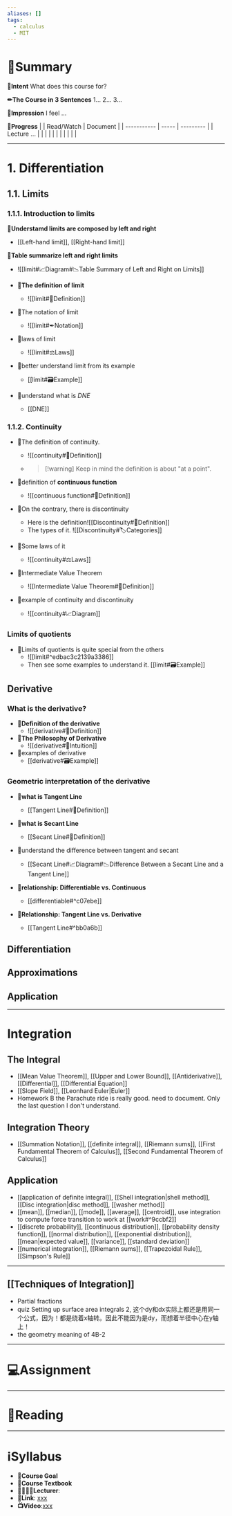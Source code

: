 ```yaml
---
aliases: []
tags:
  - calculus
  - MIT
---
```

# 📝Summary
**🎯Intent**
What does this course for?

**✏The Course in 3 Sentences**
1...
2...
3...

**🧠Impression**
I feel ...

**🏁Progress**
|             | Read/Watch | Document |
| ----------- | ----- | --------- |
| Lecture ... |       |           |
|             |       |           |
|             |       |           |


___



# 1. Differentiation
## 1.1. Limits
### 1.1.1. Introduction to limits
**📌Understamd limits are composed by left and right**
- [[Left-hand limit]], [[Right-hand limit]]

**📌Table summarize left and right limits**
- ![[limit#📈Diagram#📉Table Summary of Left and Right on Limits]]

- **📌The definition of limit**
	- ![[limit#📝Definition]]

- 📌The notation of limit
  - ![[limit#✒Notation]]

- 📌laws of limit
  - ![[limit#⚖Laws]]


- 📌better understand limit from its example
  - [[limit#🗃Example]]

- 📌understand what is $DNE$
  - [[DNE]]


### 1.1.2. Continuity
- 📌The definition of continuity.
  - ![[continuity#📝Definition]]
  - > [!warning] Keep in mind the definition is about "at a point".

- 📌definition of **continuous function**
  - ![[continuous function#📝Definition]]


- 📌On the contrary, there is discontinuity
  - Here is the definition![[Discontinuity#📝Definition]]
  - The types of it. ![[Discontinuity#🏷Categories]]

- 📌Some laws of it
  - ![[continuity#⚖Laws]]

- 📌Intermediate Value Theorem
  - ![[Intermediate Value Theorem#📝Definition]]

- 📌example of continuity and discontinuity
  - ![[continuity#📈Diagram]]


### Limits of quotients
- 📌Limits of quotients is quite special from the others
  - ![[limit#^edbac3c2139a3386]]
  - Then see some examples to understand it. [[limit#🗃Example]]


## Derivative
### What is the derivative?
- 📌**Definition of the derivative**
  - ![[derivative#📝Definition]]
- 📌**The Philosophy of Derivative**
  - ![[derivative#🧠Intuition]]
- 📌examples of derivative
  - [[derivative#🗃Example]]

### Geometric interpretation of the derivative
- 📌**what is Tangent Line**
  - [[Tangent Line#📝Definition]]

- 📌**what is Secant Line**
  - [[Secant Line#📝Definition]]

- 📌understand the difference between tangent and secant
  - [[Secant Line#📈Diagram#📉Difference Between a Secant Line and a Tangent Line]]
- 📌**relationship: Differentiable vs. Continuous**
	- [[differentiable#^c07ebe]]
- **📌Relationship: Tangent Line vs. Derivative**
	- [[Tangent Line#^bb0a6b]]

## Differentiation
## Approximations
## Application

___

# Integration
## The Integral
- [[Mean Value Theorem]], [[Upper and Lower Bound]], [[Antiderivative]], [[Differential]], [[Differential Equation]]
- [[Slope Field]], [[Leonhard Euler|Euler]]
- Homework B the Parachute ride is really good. need to document. Only the last question I don't understand.
## Integration Theory
- [[Summation Notation]], [[definite integral]], [[Riemann sums]], [[First Fundamental Theorem of Calculus]], [[Second Fundamental Theorem of Calculus]]
## Application
- [[application of definite integral]], [[Shell integration|shell method]], [[Disc integration|disc method]], [[washer method]]
- [[mean]], [[median]], [[mode]], [[average]], [[centroid]], use integration to compute force transition to work at [[work#^9ccbf2]]
- [[discrete probability]], [[continuous distribution]], [[probability density function]], [[normal distribution]], [[exponential distribution]], [[mean|expected value]], [[variance]], [[standard deviation]]
- [[numerical integration]], [[Riemann sums]], [[Trapezoidal Rule]], [[Simpson's Rule]]

___

## [[Techniques of Integration]]
- Partial fractions
- quiz Setting up surface area integrals 2, 这个dy和dx实际上都还是用同一个公式，因为！都是绕着x轴转。因此不能因为是dy，而想着半径中心在y轴上！
- the geometry meaning of 4B-2

___


# 💻Assignment

___

# 📖Reading

___

# ℹSyllabus
- **🎯Course Goal**
- **📖Course Textbook**
- **👩‍🏫👨‍🏫Lecturer**:
- **🔗Link**: [xxx](https://)
- **📺Video**:[xxx](https://)